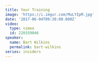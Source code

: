 ```yaml
---
title: Your Training
image: 'https://i.imgur.com/MuLYIpM.jpg'
date: '2017-06-04T09:30:00.000Z'
video:
  type: vimeo
  id: 220359046
speaker:
  name: Bart Wilkins
  permalink: bart-wilkins
series: insiders
---
```


